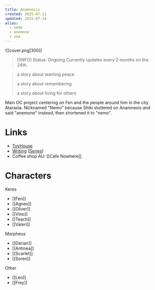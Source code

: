 ```yaml
---
title: Anamnesis
created: 2025-07-11
updated: 2025-07-24
alias:
  - nemo
  - anemone
  - sea
---
```

![[cover.png|300]]

> [!INFO] Status: Ongoing
> Currently updates every 2 months on the 24th.

> a story about wanting peace
> 
> a story about remembering
> 
> a story about living for others

Main OC project centering on Fen and the people around him in the city Ataraxia. Nicknamed "Nemo" because Shiki stuttered on Anamnesis and said "anemone" instead, then shortened it to "nemo".

# Links
- [ToyHouse](https://toyhou.se/shikiinai/characters/folder:458070)
- [Writing](https://archiveofourown.org/works/59889481/chapters/152784202) ([Series](https://archiveofourown.org/series/4433482))
- Coffee shop AU: [[Cafe Nowhere]]

# Characters
Keres
- [[Fen]]
- [[Agnes]]
- [[Oliver]]
- [[Vino]]
- [[Teach]]
- [[Valeri]]

Morpheus
- [[Darian]]
- [[Antinea]]
- [[Scarlet]]
- [[Soren]]

Other
- [[Leo]]
- [[Frey]]